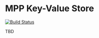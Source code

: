# MPP Key-Value Store 
[![Build Status](https://travis-ci.org/dedocibula/MPPKeyValueStore.svg)](https://travis-ci.org/dedocibula/MPPKeyValueStore)

TBD
